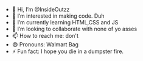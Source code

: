 - 👋 Hi, I’m @InsideOutzz
- 👀 I’m interested in making code. Duh
- 🌱 I’m currently learning HTML,CSS and JS
- 💞️ I’m looking to collaborate with none of yo asses
- 📫 How to reach me: don't
- 😄 Pronouns: Walmart Bag
- ⚡ Fun fact: I hope you die in a dumpster fire.

<!---
InsideOutzz/InsideOutzz is a ✨ special ✨ repository because its `README.md` (this file) appears on your GitHub profile.
You can click the Preview link to take a look at your changes.
--->
